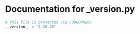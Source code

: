 # Documentation for _version.py

```python
# This file is protected via CODEOWNERS
__version__ = "1.26.20"

```